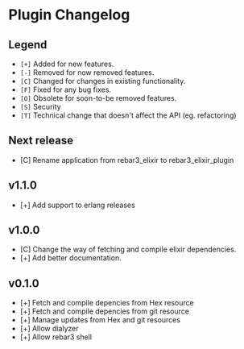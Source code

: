 # Plugin Changelog

## Legend

- `[+]` Added for new features.
- `[-]` Removed for now removed features.
- `[C]` Changed for changes in existing functionality.
- `[F]` Fixed for any bug fixes.
- `[O]` Obsolete for soon-to-be removed features.
- `[S]` Security
- `[T]` Technical change that doesn't affect the API (eg. refactoring)

## Next release

- [C] Rename application from rebar3_elixir to rebar3_elixir_plugin

## v1.1.0

- [+] Add support to erlang releases

## v1.0.0

- [C] Change the way of fetching and compile elixir dependencies.
- [+] Add better documentation.

## v0.1.0

- [+] Fetch and compile depencies from Hex resource
- [+] Fetch and compile depencies from git resource
- [+] Manage updates from Hex and git resources
- [+] Allow dialyzer
- [+] Allow rebar3 shell
